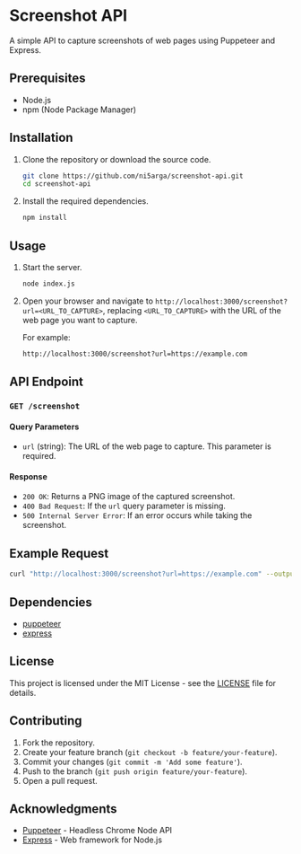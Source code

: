 # Screenshot API

A simple API to capture screenshots of web pages using Puppeteer and Express.

## Prerequisites

- Node.js
- npm (Node Package Manager)

## Installation

1. Clone the repository or download the source code.

   ```sh
   git clone https://github.com/ni5arga/screenshot-api.git
   cd screenshot-api
   ```

2. Install the required dependencies.

   ```sh
   npm install
   ```

## Usage

1. Start the server.

   ```sh
   node index.js
   ```

2. Open your browser and navigate to `http://localhost:3000/screenshot?url=<URL_TO_CAPTURE>`, replacing `<URL_TO_CAPTURE>` with the URL of the web page you want to capture.

   For example:

   ```sh
   http://localhost:3000/screenshot?url=https://example.com
   ```

## API Endpoint

### `GET /screenshot`

#### Query Parameters

- `url` (string): The URL of the web page to capture. This parameter is required.

#### Response

- `200 OK`: Returns a PNG image of the captured screenshot.
- `400 Bad Request`: If the `url` query parameter is missing.
- `500 Internal Server Error`: If an error occurs while taking the screenshot.

## Example Request

```sh
curl "http://localhost:3000/screenshot?url=https://example.com" --output screenshot.png
```

## Dependencies

- [puppeteer](https://www.npmjs.com/package/puppeteer)
- [express](https://www.npmjs.com/package/express)

## License

This project is licensed under the MIT License - see the [LICENSE](LICENSE) file for details.

## Contributing

1. Fork the repository.
2. Create your feature branch (`git checkout -b feature/your-feature`).
3. Commit your changes (`git commit -m 'Add some feature'`).
4. Push to the branch (`git push origin feature/your-feature`).
5. Open a pull request.

## Acknowledgments

- [Puppeteer](https://github.com/puppeteer/puppeteer) - Headless Chrome Node API
- [Express](https://expressjs.com/) - Web framework for Node.js

